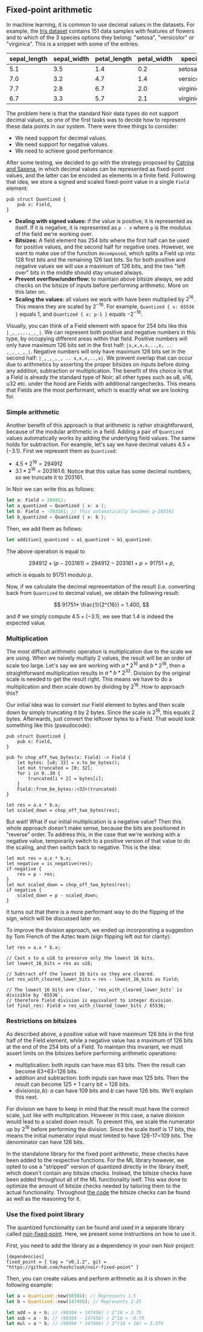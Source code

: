 ## Fixed-point arithmetic

In machine learning, it is common to use decimal values in the datasets. For example, the [Iris dataset](https://archive.ics.uci.edu/dataset/53/iris) contains 151 data samples with features of flowers and to which of the 3 species options they belong: "setosa", "versicolor" or "virginica". This is a snippet with some of the entries:

| sepal_length | sepal_width | petal_length | petal_width | species   |  
|--------------|-------------|--------------|-------------|-----------|  
| 5.1          | 3.5         | 1.4          | 0.2         | setosa    |  
| 7.0          | 3.2         | 4.7          | 1.4         | versicolor|  
| 7.7          | 2.8         | 6.7          | 2.0         | virginica |  
| 6.7          | 3.3         | 5.7          | 2.1         | virginica |  


The problem here is that the standard Noir data types do not support decimal values, so one of the first tasks was to decide how to represent these data points in our system. There were three things to consider:

- We need support for decimal values.
- We need support for negative values.
- We need to achieve good performance

After some testing, we decided to go with the strategy proposed by [Catrina and Saxena](https://www.ifca.ai/pub/fc10/31_47.pdf), in which decimal values can be represented as fixed-point values, and the latter can be encoded as elements in a finite field. Following that idea, we store a signed and scaled fixed-point value in a single `Field` element:

```=rust
pub struct Quantized {
    pub x: Field,
}
```

- **Dealing with signed values:** if the value is positive, it is represented as itself. If it is negative, it is represented as `p - x` where `p` is the modulus of the field we're working over. 
- **Bitsizes:** A field element has 254 bits where the first half can be used for positive values, and the second half for negative ones. However, we want to make use of the function `decomposed`, which splits a Field up into 128 first bits and the remaining 126 last bits. So for both positive and negative values we will use a maximum of 126 bits, and the two "left over" bits in the middle should stay unused always.
- **Prevent overflow/underflow:** to maintain above bitsize always, we add checks on the bitsize of inputs before performing arithmetic. More on this later on. 
- **Scaling the values:** all values we work with have been multiplied by $2^{16}$. This means they are scaled by $2^{-16}$. For example, `Quantized { x: 65536 }` equals 1, and `Quantized { x: p-1 }` equals $-2^{-16}$. 

Visually, you can think of a Field element with space for 254 bits like this `|_,_,...,_,_|`. We can represent both positive and negative numbers in this type, by occupying different areas within that field. Positive numbers will only have maximum 126 bits set in the first half: `|x,x,x,x,..,x, .. ,_,_,_,_|`. Negative numbers will only have maximum 126 bits set in the second half: `|_,_,_,_, .. x,x,x,..,x|`. We prevent overlap that can occur due to arithmetics by asserting the proper bitsizes on inputs before doing any addition, subtraction or multiplication. The benefit of this choice is that a Field is already the standard type of Noir; all other types such as u8, u16, u32 etc. under the hood are Fields with additional rangechecks. This means that Fields are the most performant, which is exactly what we are looking for. 

### Simple arithmetic 

Another benefit of this approach is that arithmetic is rather straightforward, because of the modular arithmetic in a field. Adding a pair of `Quantized` values automatically works by adding the underlying field values. The same holds for subtraction. For example, let's say we have decimal values $4.5 + (-3.1)$. First we represent them as `Quantized`:

- $4.5*2^{16} = 294912$
- $3.1*2^{16} = 203161.6$. Notice that this value has some decimal numbers, so we truncate it to $203161$.

In Noir we can write this as follows:

```rust
let a: Field = 294912;
let a_quantized = Quantized { x: a };
let b: Field = -203161; // This automatically becomes p-203161
let b_quantized = Quantized { x: b };
```

Then, we add them as follows:

```rust
let addition1_quantized = a1_quantized + b1_quantized;
```

The above operation is equal to 

$$ 
294912 + (p-203161) = 294912-203161 + p = 91751 + p, 
$$

which is equals to $91751$ modulo $p$. 

Now, if we calculate the decimal representation of the result (i.e. converting back from `Quantized` to decimal value), we obtain the following result:

$$
91751* \frac{1}{2^{16}} = 1.400,
$$

and if we simply compute $4.5 + (-3.1)$, we see that $1.4$ is indeed the expected value. 


### Multiplication

The most difficult arithmetic operation is multiplication due to the scale we are using. When we naively multiply 2 values, the result will be an order of scale too large. Let's say we are working with $a*2^{16}$ and $b*2^{16}$, then a straightforward multiplication results in $a*b*2^{32}$. Division by the original scale is needed to get the result right. This means we have to do a multiplication and then scale down by dividing by $2^{16}$. How to approach this?

Our initial idea was to convert our Field element to bytes and then scale down by simply truncating it by 2 bytes. Since the scale is $2^{16}$, this equals 2 bytes. Afterwards, just convert the leftover bytes to a Field. That would look something like this (pseudocode):

```rust=
pub struct Quantized {
    pub x: Field,
}

pub fn chop_off_two_bytes(x: Field) -> Field {
    let bytes: [u8; 32] = x.to_be_bytes();
    let mut truncated = [0; 32];
    for i in 0..30 {
        truncated[i + 2] = bytes[i];
    }
    Field::from_be_bytes::<32>(truncated)
}

let res = a.x * b.x;
let scaled_down = chop_off_two_bytes(res);
```

But wait! What if our initial multiplication is a negative value? Then this whole approach doesn't make sense, because the bits are positioned in "reverse" order. To address this, in the case that we're working with a negative value, temporarily switch to a positive version of that value to do the scaling, and then switch back to negative. This is the idea:

```rust=
let mut res = a.x * b.x;
let negative = is_negative(res);
if negative {
    res = p - res;
}
let mut scaled_down = chop_off_two_bytes(res);
if negative {
    scaled_down = p - scaled_down;
}
```

It turns out that there is a more performant way to do the flipping of the sign, which will be discussed later on. 

To improve the division approach, we ended up incorporating a suggestion by Tom French of the Aztec team (sign flipping left out for clarity): 

```rust=
let res = a.x * b.x;

// Cast x to a u16 to preserve only the lowest 16 bits.
let lowest_16_bits = res as u16;

// Subtract off the lowest 16 bits so they are cleared.
let res_with_cleared_lower_bits = res - lowest_16_bits as Field;

// The lowest 16 bits are clear, `res_with_cleared_lower_bits` is divisible by `65536`,
// therefore field division is equivalent to integer division.
let final_res: Field = res_with_cleared_lower_bits / 65536;
```
### Restrictions on bitsizes

As described above, a positive value will have maximum 126 bits in the first half of the Field element, while a negative value has a maximum of 126 bits at the end of the 254 bits of a Field. To maintain this invariant, we must assert limits on the bitsizes before performing arithmetic operations:
- multiplication: both inputs can have max 63 bits. Then the result can become 63+63=126 bits.
- addition and subtraction: both inputs can have max 125 bits. Then the result can become 125 + 1 carry bit = 126 bits.
- division($a,b$): $a$ can have 109 bits and $b$ can have 126 bits. We'll explain this next.

For division we have to keep in mind that the result must have the correct scale, just like with multiplication. However in this case, a naive division would lead to a scaled down result. To prevent this, we scale the numerator up by $2^{16}$ before performing the division. Since the scale itself is 17 bits, this means the initial numerator input must limited to have 126-17=109 bits. The denominator can have 126 bits. 

In the standalone library for the fixed point arithmetic, these checks have been added to the respective functions. For the ML library however, we opted to use a "stripped" version of quantized directly in the library itself, which doesn't contain any bitsize checks. Instead, the bitsize checks have been added throughout all of the ML functionality iself. This was done to optimize the amount of bitsize checks needed by tailoring them to the actual functionality. Throughout [the code](https://github.com/hashcloak/noir-mpc-ml/blob/master/src/ml.nr#L126) the bitsize checks can be found as well as the reasoning for it. 


### Use the fixed point library

The quantized functionality can be found and used in a separate library called [noir-fixed-point](https://github.com/hashcloak/noir-fixed-point). Here, we present some instructions on how to use it. 

First, you need to add the library as a dependency in your own Noir project:

```=toml
[dependencies]
fixed_point = { tag = "v0.1.2", git = "https://github.com/hashcloak/noir-fixed-point" }
```
    
Then, you can create values and perform arithmetic as it is shown in the following example:

```rust
let a = Quantized::new(98304); // Represents 1.5
let b = Quantized::new(147456); // Represents 2.25

let add = a + b; // (98304 + 147456) / 2^16 = 3.75
let sub = a - b; // (98304 - 147456) / 2^16 = -0.75
let mul = a * b; // (98304 * 147456) / 2^(16 + 16) = 3.375
```
